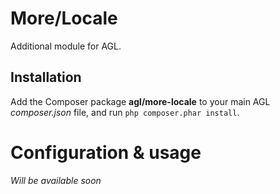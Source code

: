 More/Locale
===========

Additional module for AGL.

## Installation

Add the Composer package **agl/more-locale** to your main AGL *composer.json* file, and run `php composer.phar install`.

# Configuration & usage

*Will be available soon*

